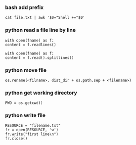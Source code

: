 ### bash add prefix

```
cat file.txt | awk '$0="Shell +="$0'
```




### python read a file line by line

```
with open(fname) as f:
content = f.readlines()

with open(fname) as f:
content = f.read().splitlines()
```

### python move file
```
os.rename(<filname>, dist_dir + os.path.sep + <filename>)
```
### python get working directory
```
PWD = os.getcwd()
```

### python write file 
```
RESOURCE = "filename.txt"
fr = open(RESOURCE, 'w')
fr.write("first line\n")
fr.close()
```


